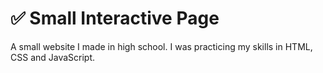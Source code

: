 # ✅ Small Interactive Page

A small website I made in high school. I was practicing my skills in HTML, CSS and JavaScript.
